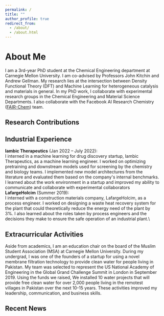 ```yaml
---
permalink: /
title: ""
author_profile: true
redirect_from: 
  - /about/
  - /about.html
---
```




About Me
======
I am a 3rd-year PhD student at the Chemical Engineering department at Carnegie Mellon University. I am co-advised by Professors John Kitchin and Andrew Gellman. My research lies at the intersection between Density Functional Theory (DFT) and Machine Learning for heterogeneous catalysis and materials in general. In my PhD work, I collaborate with experimental research groups in the Chemical Engineering and Material Science Departments. I also collaborate with the Facebook AI Research Chemistry ([FAIR-Chem](https://fair-chem.github.io/)) team. 

Research Contributions
------



Industrial Experience
------
**Iambic Therapeutics** (Jan 2022 – July 2022):\
I interned in a machine learning for drug discovery startup, Iambic Therapeutics, as a machine learning engineer. I worked on optimizing pretraining and downstream models used for screening by the chemistry and biology teams. I implemented new model architectures from the literature and evaluated them based on the company's internal benchmarks. I learned about the work environment in a startup and improved my ability to communicate and collaborate with experimental collaborators\
**LafargeHolcim** (Summer 2019):\
I interned with a construction materials company, LafargeHolcim, as a process engineer. I worked on designing a waste heat recovery system for the plant that could theoretically reduce the energy need of the plant by 3%. I also learned about the roles taken by process engineers and the decisions they make to ensure the safe operation of an industrial plant.\
  
Extracurricular Activities
------
Aside from academics, I am an education chair on the board of the Muslim Student Association (MSA) at Carnegie Mellon University. During my undergrad, I was one of the founders of a startup for using a novel membrane filtration technology to provide clean water for people living in Pakistan. My team was selected to represent the US National Academy of Engineering in the Global Grand Challenge Summit in London in September 2019. Using the funds we raised, We installed 10 water projects that will provide free clean water for over 2,000 people living in
the remotest villages in Pakistan over the next 10-15 years. These activities improved my leadership, communication, and business skills.

Recent News
------

